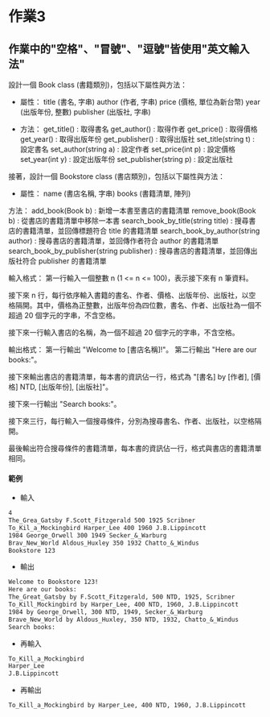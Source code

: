 # 作業3

## 作業中的"空格"、"冒號"、"逗號"皆使用"英文輸入法"

設計一個 Book class (書籍類別)，包括以下屬性與方法：

- 屬性：
title (書名, 字串)
author (作者, 字串)
price (價格, 單位為新台幣)
year (出版年份, 整數)
publisher (出版社, 字串)

- 方法：
get_title() : 取得書名
get_author() : 取得作者
get_price() : 取得價格
get_year() : 取得出版年份
get_publisher() : 取得出版社
set_title(string t) : 設定書名
set_author(string a) : 設定作者
set_price(int p) : 設定價格
set_year(int y) : 設定出版年份
set_publisher(string p) : 設定出版社

接著，設計一個 Bookstore class (書店類別)，包括以下屬性與方法：

- 屬性：
name (書店名稱, 字串)
books (書籍清單, 陣列)

方法：
add_book(Book b) : 新增一本書至書店的書籍清單
remove_book(Book b) : 從書店的書籍清單中移除一本書
search_book_by_title(string title) : 搜尋書店的書籍清單，並回傳標題符合 title 的書籍清單
search_book_by_author(string author) : 搜尋書店的書籍清單，並回傳作者符合 author 的書籍清單
search_book_by_publisher(string publisher) : 搜尋書店的書籍清單，並回傳出版社符合 publisher 的書籍清單

輸入格式：
第一行輸入一個整數 n (1 <= n <= 100)，表示接下來有 n 筆資料。

接下來 n 行，每行依序輸入書籍的書名、作者、價格、出版年份、出版社，以空格隔開。其中，價格為正整數，出版年份為四位數，書名、作者、出版社為一個不超過 20 個字元的字串，不含空格。

接下來一行輸入書店的名稱，為一個不超過 20 個字元的字串，不含空格。

輸出格式：
第一行輸出 "Welcome to [書店名稱]!"。
第二行輸出 "Here are our books:"。

接下來輸出書店的書籍清單，每本書的資訊佔一行，格式為 "[書名] by [作者], [價格] NTD, [出版年份], [出版社]"。

接下來一行輸出 "Search books:"。

接下來三行，每行輸入一個搜尋條件，分別為搜尋書名、作者、出版社，以空格隔開。

最後輸出符合搜尋條件的書籍清單，每本書的資訊佔一行，格式與書店的書籍清單相同。



#### 範例

- 輸入
```md
4
The_Grea_Gatsby F.Scott_Fitzgerald 500 1925 Scribner
To_Kil_a_Mockingbird Harper_Lee 400 1960 J.B.Lippincott
1984 George_Orwell 300 1949 Secker_&_Warburg
Brav_New_World Aldous_Huxley 350 1932 Chatto_&_Windus
Bookstore 123
```
- 輸出

```md
Welcome to Bookstore 123!
Here are our books:
The_Great_Gatsby by F.Scott_Fitzgerald, 500 NTD, 1925, Scribner
To_Kill_Mockingbird by Harper_Lee, 400 NTD, 1960, J.B.Lippincott
1984 by George_Orwell, 300 NTD, 1949, Secker_&_Warburg
Brave_New_World by Aldous_Huxley, 350 NTD, 1932, Chatto_&_Windus
Search books:
```
- 再輸入
```md
To_Kill_a_Mockingbird
Harper_Lee
J.B.Lippincott
```
- 再輸出
```md
To_Kill_a_Mockingbird by Harper_Lee, 400 NTD, 1960, J.B.Lippincott
```

